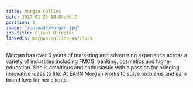 ```yaml
---
title: Morgan Collins
date: 2017-01-26 18:54:00 Z
position: 6
image: "/uploads/Morgan.jpg"
job-title: Client Director
linkedin: morgan-collins-a4775539
---
```


Morgan has over 6 years of marketing and advertising experience across a variety of industries including FMCG, banking, cosmetics and higher education. She is ambitious and enthusiastic with a passion for bringing innovative ideas to life. At EARN Morgan works to solve problems and earn brand love for her clients. 
